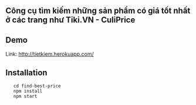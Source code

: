 ##  Công cụ tìm kiếm những sản phẩm có giá tốt nhất ở các trang như Tiki.VN - CuliPrice
## Demo
Link: http://tietkiem.herokuapp.com/
## Installation
```git clone https://github.com/quangpl/find-best-price
   cd find-best-price
   npm install
   npm start
```

